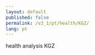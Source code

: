 ```yaml
---
layout: default
published: false
permalink: /v3_1/pt/health/KGZ/
lang: pt
---
```


health analysis KGZ
